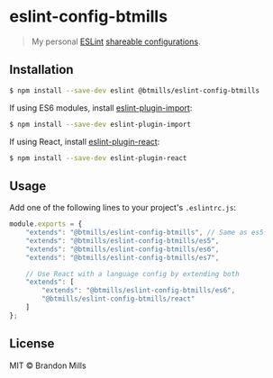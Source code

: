 # eslint-config-btmills

> My personal [ESLint](http://eslint.org) [shareable configurations](http://eslint.org/docs/developer-guide/shareable-configs).

## Installation

```sh
$ npm install --save-dev eslint @btmills/eslint-config-btmills
```

If using ES6 modules, install [eslint-plugin-import](https://github.com/benmosher/eslint-plugin-import):

```sh
$ npm install --save-dev eslint-plugin-import
```

If using React, install [eslint-plugin-react](https://github.com/yannickcr/eslint-plugin-react):

```sh
$ npm install --save-dev eslint-plugin-react
```

## Usage

Add one of the following lines to your project's `.eslintrc.js`:

```js
module.exports = {
	"extends": "@btmills/eslint-config-btmills", // Same as es5
	"extends": "@btmills/eslint-config-btmills/es5",
	"extends": "@btmills/eslint-config-btmills/es6",
	"extends": "@btmills/eslint-config-btmills/es7",

	// Use React with a language config by extending both
	"extends": [
		"extends": "@btmills/eslint-config-btmills/es6",
		"@btmills/eslint-config-btmills/react"
	]
};
```

## License

MIT &copy; Brandon Mills
